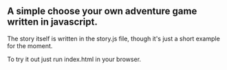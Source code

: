 ## A simple choose your own adventure game written in javascript.

The story itself is written in the story.js file, though it's just a short example for the moment.

To try it out just run index.html in your browser.
